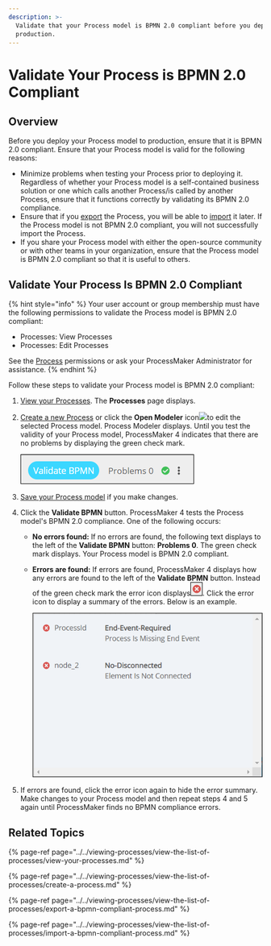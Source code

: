 ```yaml
---
description: >-
  Validate that your Process model is BPMN 2.0 compliant before you deploy it to
  production.
---
```


# Validate Your Process is BPMN 2.0 Compliant

## Overview

Before you deploy your Process model to production, ensure that it is BPMN 2.0 compliant. Ensure that your Process model is valid for the following reasons:

* Minimize problems when testing your Process prior to deploying it. Regardless of whether your Process model is a self-contained business solution or one which calls another Process/is called by another Process, ensure that it functions correctly by validating its BPMN 2.0 compliance.
* Ensure that if you [export](../../viewing-processes/view-the-list-of-processes/export-a-bpmn-compliant-process.md) the Process, you will be able to [import](../../viewing-processes/view-the-list-of-processes/import-a-bpmn-compliant-process.md) it later. If the Process model is not BPMN 2.0 compliant, you will not successfully import the Process.
* If you share your Process model with either the open-source community or with other teams in your organization, ensure that the Process model is BPMN 2.0 compliant so that it is useful to others.

## Validate Your Process Is BPMN 2.0 Compliant

{% hint style="info" %}
Your user account or group membership must have the following permissions to validate the Process model is BPMN 2.0 compliant:

* Processes: View Processes
* Processes: Edit Processes

See the [Process](../../../processmaker-administration/permission-descriptions-for-users-and-groups.md#processes) permissions or ask your ProcessMaker Administrator for assistance.
{% endhint %}

Follow these steps to validate your Process model is BPMN 2.0 compliant:

1. ​[View your Processes](https://processmaker.gitbook.io/processmaker-4-community/-LPblkrcFWowWJ6HZdhC/~/drafts/-LRhVZm0ddxDcGGdN5ZN/primary/designing-processes/viewing-processes/view-the-list-of-processes/view-your-processes#view-all-processes). The **Processes** page displays.
2. ​[Create a new Process](https://processmaker.gitbook.io/processmaker-4-community/-LPblkrcFWowWJ6HZdhC/~/edit/drafts/-LauIZVG_nBSIczT8ilV/designing-processes/viewing-processes/view-the-list-of-processes/create-a-process) or click the **Open Modeler** icon​![](https://firebasestorage.googleapis.com/v0/b/gitbook-28427.appspot.com/o/assets%2F-LJ0aNaVW1m7sNsxVJLV%2F-LVxYmCLNQNVkqtm90bQ%2F-LVxdCH6161DyA6JCRG-%2FOpen%20Modeler%20Edit%20icon%20Processes%20page%20-%20Processes.png?alt=media&token=75758d17-e403-418c-80e0-47ae2dca3c23)to edit the selected Process model. Process Modeler displays. Until you test the validity of your Process model, ProcessMaker 4 indicates that there are no problems by displaying the green check mark.  

   ![](../../../.gitbook/assets/validate-bpmn-no-problems-process-modeler-processes.png)

3. [Save your Process model](toolboxes.md#save-your-process-model) if you make changes.
4. Click the **Validate BPMN** button. ProcessMaker 4 tests the Process model's BPMN 2.0 compliance. One of the following occurs:
   * **No errors found:** If no errors are found, the following text displays to the left of the **Validate BPMN** button: **Problems 0**. The green check mark displays. Your Process model is BPMN 2.0 compliant.
   * **Errors are found:** If errors are found, ProcessMaker 4 displays how any errors are found to the left of the **Validate BPMN** button. Instead of the green check mark the error icon displays![](../../../.gitbook/assets/validate-bpmn-problems-errors-process-modeler-processes.png). Click the error icon to display a summary of the errors. Below is an example.  

     ![](../../../.gitbook/assets/validate-bpmn-problem-error-summary-process-modeler-processes.png)
5. If errors are found, click the error icon again to hide the error summary. Make changes to your Process model and then repeat steps 4 and 5 again until ProcessMaker finds no BPMN compliance errors.

## Related Topics

{% page-ref page="../../viewing-processes/view-the-list-of-processes/view-your-processes.md" %}

{% page-ref page="../../viewing-processes/view-the-list-of-processes/create-a-process.md" %}

{% page-ref page="../../viewing-processes/view-the-list-of-processes/export-a-bpmn-compliant-process.md" %}

{% page-ref page="../../viewing-processes/view-the-list-of-processes/import-a-bpmn-compliant-process.md" %}

